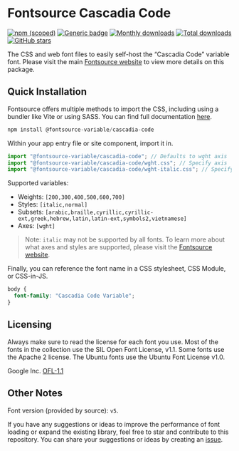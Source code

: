 # Fontsource Cascadia Code

[![npm (scoped)](https://img.shields.io/npm/v/@fontsource-variable/cascadia-code?color=brightgreen)](https://www.npmjs.com/package/@fontsource-variable/cascadia-code) [![Generic badge](https://img.shields.io/badge/fontsource-passing-brightgreen)](https://github.com/fontsource/fontsource) [![Monthly downloads](https://badgen.net/npm/dm/@fontsource-variable/cascadia-code)](https://github.com/fontsource/fontsource) [![Total downloads](https://badgen.net/npm/dt/@fontsource-variable/cascadia-code)](https://github.com/fontsource/fontsource) [![GitHub stars](https://img.shields.io/github/stars/fontsource/fontsource.svg?style=social&label=Star)](https://github.com/fontsource/fontsource/stargazers)

The CSS and web font files to easily self-host the “Cascadia Code” variable font. Please visit the main [Fontsource website](https://fontsource.org/fonts/cascadia-code) to view more details on this package.

## Quick Installation

Fontsource offers multiple methods to import the CSS, including using a bundler like Vite or using SASS. You can find full documentation [here](https://fontsource.org/docs/getting-started/introduction).

```javascript
npm install @fontsource-variable/cascadia-code
```

Within your app entry file or site component, import it in.

```javascript
import "@fontsource-variable/cascadia-code"; // Defaults to wght axis
import "@fontsource-variable/cascadia-code/wght.css"; // Specify axis
import "@fontsource-variable/cascadia-code/wght-italic.css"; // Specify axis and style
```

Supported variables:
- Weights: `[200,300,400,500,600,700]`
- Styles: `[italic,normal]`
- Subsets: `[arabic,braille,cyrillic,cyrillic-ext,greek,hebrew,latin,latin-ext,symbols2,vietnamese]`
- Axes: `[wght]`

> Note: `italic` may not be supported by all fonts. To learn more about what axes and styles are supported, please visit the [Fontsource website](https://fontsource.org/fonts/cascadia-code).

Finally, you can reference the font name in a CSS stylesheet, CSS Module, or CSS-in-JS.

```css
body {
  font-family: "Cascadia Code Variable";
}
```

## Licensing
Always make sure to read the license for each font you use. Most of the fonts in the collection use the SIL Open Font License, v1.1. Some fonts use the Apache 2 license. The Ubuntu fonts use the Ubuntu Font License v1.0.

Google Inc.
[OFL-1.1](http://scripts.sil.org/OFL)

## Other Notes
Font version (provided by source): `v5`.

If you have any suggestions or ideas to improve the performance of font loading or expand the existing library, feel free to star and contribute to this repository. You can share your suggestions or ideas by creating an [issue](https://github.com/fontsource/fontsource/issues).